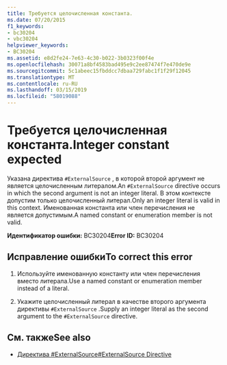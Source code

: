 ```yaml
---
title: Требуется целочисленная константа.
ms.date: 07/20/2015
f1_keywords:
- bc30204
- vbc30204
helpviewer_keywords:
- BC30204
ms.assetid: e8d2fe24-7e63-4c30-b022-3b0323f00f4e
ms.openlocfilehash: 30071a8bf4583bad495e9c2ee87474f7e470de9e
ms.sourcegitcommit: 5c1abeec15fbddcc7dbaa729fabc1f1f29f12045
ms.translationtype: MT
ms.contentlocale: ru-RU
ms.lasthandoff: 03/15/2019
ms.locfileid: "58019088"
---
```

# <a name="integer-constant-expected"></a><span data-ttu-id="d880f-102">Требуется целочисленная константа.</span><span class="sxs-lookup"><span data-stu-id="d880f-102">Integer constant expected</span></span>
<span data-ttu-id="d880f-103">Указана директива `#ExternalSource` , в которой второй аргумент не является целочисленным литералом.</span><span class="sxs-lookup"><span data-stu-id="d880f-103">An `#ExternalSource` directive occurs in which the second argument is not an integer literal.</span></span> <span data-ttu-id="d880f-104">В этом контексте допустим только целочисленный литерал.</span><span class="sxs-lookup"><span data-stu-id="d880f-104">Only an integer literal is valid in this context.</span></span> <span data-ttu-id="d880f-105">Именованная константа или член перечисления не является допустимым.</span><span class="sxs-lookup"><span data-stu-id="d880f-105">A named constant or enumeration member is not valid.</span></span>  
  
 <span data-ttu-id="d880f-106">**Идентификатор ошибки:** BC30204</span><span class="sxs-lookup"><span data-stu-id="d880f-106">**Error ID:** BC30204</span></span>  
  
## <a name="to-correct-this-error"></a><span data-ttu-id="d880f-107">Исправление ошибки</span><span class="sxs-lookup"><span data-stu-id="d880f-107">To correct this error</span></span>  
  
1.  <span data-ttu-id="d880f-108">Используйте именованную константу или член перечисления вместо литерала.</span><span class="sxs-lookup"><span data-stu-id="d880f-108">Use a named constant or enumeration member instead of a literal.</span></span>  
  
2.  <span data-ttu-id="d880f-109">Укажите целочисленный литерал в качестве второго аргумента директивы `#ExternalSource` .</span><span class="sxs-lookup"><span data-stu-id="d880f-109">Supply an integer literal as the second argument to the `#ExternalSource` directive.</span></span>  
  
## <a name="see-also"></a><span data-ttu-id="d880f-110">См. также</span><span class="sxs-lookup"><span data-stu-id="d880f-110">See also</span></span>

- [<span data-ttu-id="d880f-111">Директива #ExternalSource</span><span class="sxs-lookup"><span data-stu-id="d880f-111">#ExternalSource Directive</span></span>](../../visual-basic/language-reference/directives/externalsource-directive.md)
